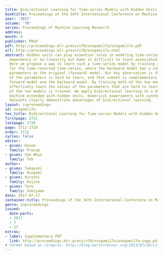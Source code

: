 ```yaml
---
title: Bidirectional Learning for Time-series Models with Hidden Units
booktitle: Proceedings of the 34th International Conference on Machine Learning
year: '2017'
volume: '70'
series: Proceedings of Machine Learning Research
address: 
month: 0
publisher: PMLR
pdf: http://proceedings.mlr.press/v70/osogami17a/osogami17a.pdf
url: http://proceedings.mlr.press/v70/osogami17a.html
abstract: Hidden units can play essential roles in modeling time-series having long-term
  dependency or on-linearity but make it difficult to learn associated parameters.
  Here we propose a way to learn such a time-series model by training a backward model
  for the time-reversed time-series, where the backward model has a common set of
  parameters as the original (forward) model. Our key observation is that only a subset
  of the parameters is hard to learn, and that subset is complementary between the
  forward model and the backward model. By training both of the two models, we can
  effectively learn the values of the parameters that are hard to learn if only either
  of the two models is trained. We apply bidirectional learning to a dynamic Boltzmann
  machine extended with hidden units. Numerical experiments with synthetic and real
  datasets clearly demonstrate advantages of bidirectional learning.
layout: inproceedings
id: osogami17a
tex_title: Bidirectional Learning for Time-series Models with Hidden Units
firstpage: 2711
lastpage: 2720
page: 2711-2720
order: 2711
cycles: false
editor:
- given: Doina
  family: Precup
- given: Yee Whye
  family: Teh
author:
- given: Takayuki
  family: Osogami
- given: Hiroshi
  family: Kajino
- given: Taro
  family: Sekiyama
date: 2017-07-17
container-title: Proceedings of the 34th International Conference on Machine Learning
genre: inproceedings
issued:
  date-parts:
  - 2017
  - 7
  - 17
extras:
- label: Supplementary PDF
  link: http://proceedings.mlr.press/v70/osogami17a/osogami17a-supp.pdf
# Format based on citeproc: http://blog.martinfenner.org/2013/07/30/citeproc-yaml-for-bibliographies/
---
```

